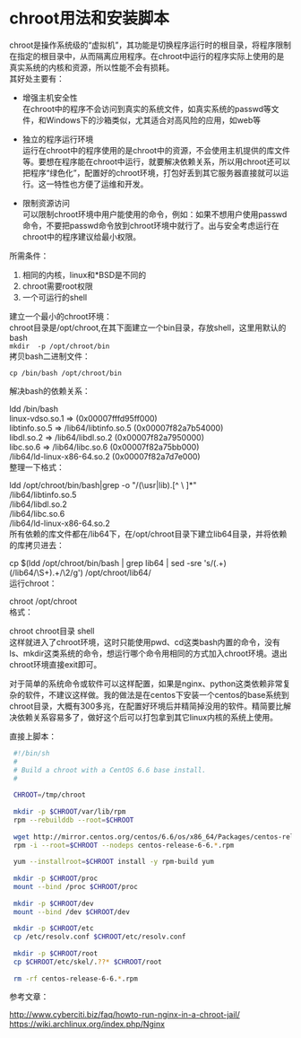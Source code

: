# chroot用法和安装脚本  
  
chroot是操作系统级的“虚拟机”，其功能是切换程序运行时的根目录，将程序限制在指定的根目录中，从而隔离应用程序。在chroot中运行的程序实际上使用的是真实系统的内核和资源，所以性能不会有损耗。  
其好处主要有：  
  
* 增强主机安全性  
在chroot中的程序不会访问到真实的系统文件，如真实系统的passwd等文件，和Windows下的沙箱类似，尤其适合对高风险的应用，如web等  
  
* 独立的程序运行环境  
运行在chroot中的程序使用的是chroot中的资源，不会使用主机提供的库文件等。要想在程序能在chroot中运行，就要解决依赖关系，所以用chroot还可以把程序“绿色化”，配置好的chroot环境，打包好丢到其它服务器直接就可以运行。这一特性也方便了运维和开发。  
  
* 限制资源访问  
可以限制chroot环境中用户能使用的命令，例如：如果不想用户使用passwd命令，不要把passwd命令放到chroot环境中就行了。出与安全考虑运行在chroot中的程序建议给最小权限。  
  
所需条件：  
  
1. 相同的内核，linux和*BSD是不同的  
2. chroot需要root权限  
3. 一个可运行的shell  

建立一个最小的chroot环境：  
chroot目录是/opt/chroot,在其下面建立一个bin目录，存放shell，这里用默认的bash  
`mkdir  -p /opt/chroot/bin`    
拷贝bash二进制文件：  
  
`cp /bin/bash /opt/chroot/bin`   

解决bash的依赖关系：  
  
ldd /bin/bash  
linux-vdso.so.1 => (0x00007fffd95ff000)  
libtinfo.so.5 => /lib64/libtinfo.so.5 (0x00007f82a7b54000)  
libdl.so.2 => /lib64/libdl.so.2 (0x00007f82a7950000)  
libc.so.6 => /lib64/libc.so.6 (0x00007f82a75bb000)  
/lib64/ld-linux-x86-64.so.2 (0x00007f82a7d7e000)  
整理一下格式：  
  
ldd /opt/chroot/bin/bash|grep -o "/\(\usr\|lib\).[^ \ ]*"  
/lib64/libtinfo.so.5  
/lib64/libdl.so.2  
/lib64/libc.so.6  
/lib64/ld-linux-x86-64.so.2  
所有依赖的库文件都在/lib64下，在/opt/chroot目录下建立lib64目录，并将依赖的库拷贝进去：  
  
cp $(ldd /opt/chroot/bin/bash | grep lib64 | sed -sre 's/(.+)(\/lib64\/\S+).+/\2/g') /opt/chroot/lib64/  
运行chroot：  
  
chroot /opt/chroot   
格式：  
  
 chroot chroot目录 shell  
 这样就进入了chroot环境，这时只能使用pwd、cd这类bash内置的命令，没有ls、mkdir这类系统的命令，想运行哪个命令用相同的方式加入chroot环境。退出chroot环境直接exit即可。  
  
 对于简单的系统命令或软件可以这样配置，如果是nginx、python这类依赖非常复杂的软件，不建议这样做。我的做法是在centos下安装一个centos的base系统到chroot目录，大概有300多兆，在配置好环境后并精简掉没用的软件。精简要比解决依赖关系容易多了，做好这个后可以打包拿到其它linux内核的系统上使用。  
  
 直接上脚本：  
```sh   
 #!/bin/sh  
 #  
 # Build a chroot with a CentOS 6.6 base install.  
 #  
  
 CHROOT=/tmp/chroot  
  
 mkdir -p $CHROOT/var/lib/rpm  
 rpm --rebuilddb --root=$CHROOT  
  
 wget http://mirror.centos.org/centos/6.6/os/x86_64/Packages/centos-release-6-6.el6.centos.12.2.x86_64.rpm  
 rpm -i --root=$CHROOT --nodeps centos-release-6-6.*.rpm  
  
 yum --installroot=$CHROOT install -y rpm-build yum  
  
 mkdir -p $CHROOT/proc  
 mount --bind /proc $CHROOT/proc  
  
 mkdir -p $CHROOT/dev  
 mount --bind /dev $CHROOT/dev  
  
 mkdir -p $CHROOT/etc  
 cp /etc/resolv.conf $CHROOT/etc/resolv.conf  
  
 mkdir -p $CHROOT/root  
 cp $CHROOT/etc/skel/.??* $CHROOT/root  
  
 rm -rf centos-release-6-6.*.rpm  
```  
  
参考文章：  
  
http://www.cyberciti.biz/faq/howto-run-nginx-in-a-chroot-jail/  
https://wiki.archlinux.org/index.php/Nginx  
